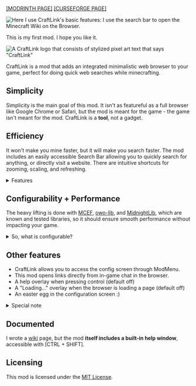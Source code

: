 [[MODRINTH PAGE]](https://modrinth.com/mod/craftlink)
[[CURSEFORGE PAGE]](https://www.curseforge.com/minecraft/mc-mods/craftlink)

![Here I use CraftLink's basic features: I use the search bar to open the Minecraft Wiki on the Browser.](https://cdn.modrinth.com/data/VmGDXrQb/images/5014f2a97ad6beafe147c978db911f2dc64ee40b.gif)

This is my first mod. I hope you like it.


![A CraftLink logo that consists of stylized pixel art text that says "CraftLink"](https://cdn.modrinth.com/data/cached_images/706ba7350e0e1b10e97f4dea741bcbc06054d687.png)

CraftLink is a mod that adds an integrated minimalistic web browser to your game, perfect for doing quick web searches while minecrafting.

## Simplicity

Simplicity is the main goal of this mod. It isn't as featureful as a full browser like Google Chrome or Safari, but the mod is meant for the game - the game isn't meant for the mod. CraftLink is a **tool**, not a gadget.

## Efficiency

It won't make you mine faster, but it will make you search faster. The mod includes an easily accessible Search Bar allowing you to quickly search for anything, or directly visit a website. There are intuitive shortcuts for zooming, scaling, and refreshing.



<details>
<summary>Features</summary>

_If you wish for a more detailed and/or technical description, visit the [wiki.](https://github.com/DarkVeneno/CraftLink/wiki)_

![Demonstration of the search bar. I search "Hello" on Google.](https://cdn.modrinth.com/data/VmGDXrQb/images/d06ecc29150f4661cc29717ef783041a00c66969.gif)
The Search Bar is a way to quickly search stuff on your preferred search engine. You can access it directly from in-game without entering the browser screen first with the Backspace key. From the browser screen access it with CTRL + Space.

![Demonstration of the search bar's URL function. I use it to go to google.com.](https://cdn.modrinth.com/data/VmGDXrQb/images/cff516150974732a96a702d132e84fad4a179971.gif)
You can also directly enter URLs in the Search Bar to directly visit websites. Just write '>' before your URL. By default, the Search Bar will always search whatever you write on your preferred search engine, even if it's a URL.

![I adjust the page's zoom level.](https://cdn.modrinth.com/data/VmGDXrQb/images/06c1152167a6423ea5f11c689d7a7b2b01eac8ab.gif)
Zoom in and out with CTRL + Scroll.

![I refresh the browser.](https://cdn.modrinth.com/data/VmGDXrQb/images/852850c463f129f0a90af0635be12ee712c3bc0e.gif)
Press CTRL + R to refresh.

![I return to the home page.](https://cdn.modrinth.com/data/VmGDXrQb/images/50b10654db5b2fe53f2c99d00a759f9c3679167e.gif)
CTRL + H will return you to the home page.

![I access the help window, which contains all of the browser's controls.](https://cdn.modrinth.com/data/VmGDXrQb/images/c878a98961159e52cd60b0cb3175bd9fb569fd82.gif)
Pressing CTRL + SHIFT will reveal the help window, with all of the shortcuts.

![I access the mod's configuration screen/settings screen.](https://cdn.modrinth.com/data/VmGDXrQb/images/f0c7952d0b71f59046092a023759dda58e74abac.gif)
CTRL + S will reveal the Settings / Config Screen.

![I adjust the scale/resolution of the page.](https://cdn.modrinth.com/data/VmGDXrQb/images/7ec1d6bcae87708e5dee7a56544281766689e563.gif)
You can change the page's scale with CTRL + (Up / Down arrow). This changes the resolution of the page. I recommend using zoom instead for most cases.

![I change the search engine from Google to Bing in the config screen, and make a Bing search.](https://cdn.modrinth.com/data/VmGDXrQb/images/e992a7b7023d8a031af33bc0eb43499b36757da4.gif)
You can change the default search engine! Here I changed it to Bing.

</details>

## Configurability + Performance

The heavy lifting is done with [MCEF](https://modrinth.com/mod/mcef/version/2.1.1-1.20.1), [owo-lib](https://modrinth.com/mod/owo-lib), and [MidnightLib](https://modrinth.com/mod/midnightlib), which are known and tested libraries, so it should ensure smooth performance without impacting your game.


<details>
<summary>So, what is configurable?</summary>

_The config screen also includes detailed explanations for the configurations._

- The home page URL. The home page is the page that is opened when you first open the browser in a session, or when you return to it with CTRL + H. - Google by default
  - You can choose one of the default choices (presets), Google, Bing, Yahoo, DuckDuckGo, Ecosia, and Ask, or you can use your own custom url for the home page.
- The default scale factor - 1.0 (100%) by default
- The search engine (which will be used by the search bar) - Google by default
  - You can choose one of the default choices (presets), Google, Bing, Yahoo, DuckDuckGo, Ecosia, and Ask, or you can use your own custom query url prefix for searches.
- "Activate Help Text Overlay". This activates an overlay text displaying basic keyboard shortcut controls for the browser, while you hold CTRL. - Off by default
- "Activate Loading Message". This activates a "Loading..." overlay text while the browser is loading a page. - Off by default.

</details>



## Other features

- CraftLink allows you to access the config screen through ModMenu.
- This mod opens links directly from in-game chat in the browser.
- A help overlay when pressing control (default off)
- A "Loading..." overlay when the browser is loading a page (default off)
- An easter egg in the configuration screen :)


<details>
<summary>Special note</summary>

_Note: The browser will **ALWAYS** try to load a page. If the page doesn't exist, it will display a blank page. This might change in the future, but I want to make sure the error detection algorithm is perfect and doesn't spit out an error where there isn't one. If this happens, press CTRL+SHIFT+S, and this will conveniently search the failed URL on your search engine of choice automatically._

</details>



## Documented

I wrote a [wiki](https://github.com/DarkVeneno/CraftLink/wiki) page, but the mod **itself includes a built-in help window**, accessible with [CTRL + SHIFT].

## Licensing

This mod is licensed under the [MIT License](https://github.com/DarkVeneno/CraftLink/blob/main/LICENSE).
